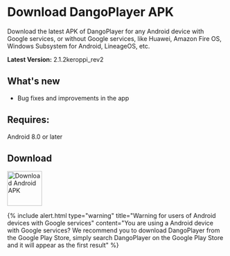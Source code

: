 # Download DangoPlayer APK
Download the latest APK of DangoPlayer for any Android device with Google services, or without Google services, like Huawei, Amazon Fire OS, Windows Subsystem for Android, LineageOS, etc.

**Latest Version:** 2.1.2keroppi_rev2

## What's new
- Bug fixes and improvements in the app

## Requires:
Android 8.0 or later

## Download
<a href="https://github.com/brunochanrio/DangoPlayer/releases/download/2.1.2keroppi_rev2/DangoPlayer_2.1.2keroppi_rev2.apk"><img alt="Download Android APK" height="80" src="https://brunochanrio.github.io/DangoPlayer/assets/GetAndroidAPK.png"/></a>

{% include alert.html type="warning" title="Warning for users of Android devices with Google services" content="You are using a Android device with Google services? We recommend you to download DangoPlayer from the Google Play Store, simply search DangoPlayer on the Google Play Store and it will appear as the first result" %}
